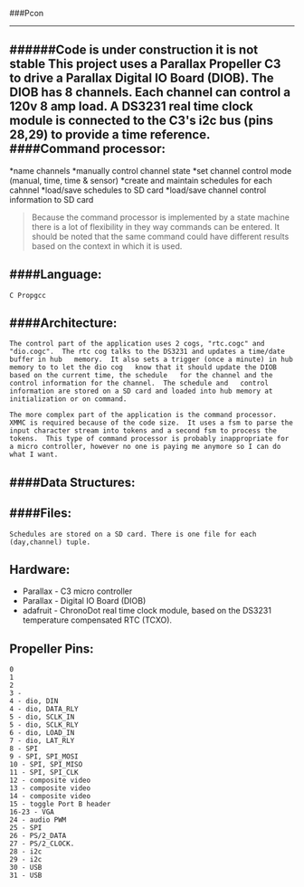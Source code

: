 ###Pcon
- - - - - - - - - 
######Code is under construction it is not stable
This project uses a Parallax Propeller C3 to drive a Parallax Digital IO Board (DIOB).  The DIOB has 8 channels.  Each channel can control a 120v 8 amp load.  A DS3231 real time clock module is connected to the C3's i2c bus (pins 28,29) to provide a time reference. 
####Command processor:
------------------
*name channels
*manually control channel state
*set channel control mode (manual, time, time & sensor)
*create and maintain schedules for each cahnnel
*load/save schedules to SD card
*load/save channel control information to SD card

 >Because the command processor is implemented by a state machine there is a lot of flexibility in they way commands can be entered.  It should be noted that the same command could have different results based on the context in which it is used.

####Language:
---------

	C Propgcc

####Architecture:
-------------
    The control part of the application uses 2 cogs, "rtc.cogc" and   
    "dio.cogc".  The rtc cog talks to the DS3231 and updates a time/date buffer in hub   memory.  It also sets a trigger (once a minute) in hub memory to to let the dio cog   know that it should update the DIOB based on the current time, the schedule   for the channel and the control information for the channel.  The schedule and   control information are stored on a SD card and loaded into hub memory at   initialization or on command.

    The more complex part of the application is the command processor.  XMMC is required because of the code size.  It uses a fsm to parse the input character stream into tokens and a second fsm to process the tokens.  This type of command processor is probably inappropriate for a micro controller, however no one is paying me anymore so I can do what I want.

####Data Structures:
----------------

####Files:
------

    Schedules are stored on a SD card. There is one file for each (day,channel) tuple.

Hardware:
---------
*    Parallax - C3 micro controller 
*    Parallax - Digital IO Board (DIOB)
*    adafruit - ChronoDot real time clock module, based on the DS3231  temperature compensated RTC (TCXO).

Propeller Pins:
---------------

    0 
    1
    2 
    3 - 
    4 - dio, DIN
    4 - dio, DATA_RLY
    5 - dio, SCLK_IN
    5 - dio, SCLK_RLY
    6 - dio, LOAD_IN
    7 - dio, LAT_RLY
    8 - SPI
    9 - SPI, SPI_MOSI
    10 - SPI, SPI_MISO
    11 - SPI, SPI_CLK
    12 - composite video
    13 - composite video
    14 - composite video
    15 - toggle Port B header
    16-23 - VGA 
    24 - audio PWM
    25 - SPI
    26 - PS/2_DATA
    27 - PS/2_CLOCK. 
    28 - i2c
    29 - i2c
    30 - USB
    31 - USB
